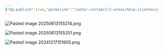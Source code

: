 ```yaml
---
{"dg-publish":true,"permalink":"/setor-contabil/2-areas/help-clientes/grupo-viana/","dgPassFrontmatter":true,"created":"2024-12-17T15:18:52.679-03:00","updated":"2025-06-13T15:53:25.836-03:00"}
---
```






![Pasted image 20250613155214.png](/img/user/SETOR%20CONT%C3%81BIL/4.%20ARQUIVOS/Pasted%20image%2020250613155214.png)



![Pasted image 20250613155251.png](/img/user/SETOR%20CONT%C3%81BIL/4.%20ARQUIVOS/Pasted%20image%2020250613155251.png)












![Pasted image 20241217151905.png](/img/user/4%20ARQUIVOS/Pasted%20image%2020241217151905.png)
